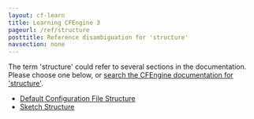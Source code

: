 ```yaml
---
layout: cf-learn
title: Learning CFEngine 3
pageurl: /ref/structure
posttitle: Reference disambiguation for 'structure'
navsection: none
---
```


The term 'structure' could refer to several sections in the documentation. Please choose one below, or
[search the CFEngine documentation for 'structure'](http://cfengine.com/docs/3.5/search.html?q=structure).

- [Default Configuration File Structure](http://cfengine.com/docs/3.5/manuals-writing-policy-configuration-file-structure.html#default-configuration-file-structure)
- [Sketch Structure](http://cfengine.com/docs/3.5/reference-design-center-sketch-structure.html#sketch-structure)
